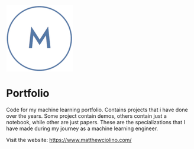 ![](static/refs/favicon/apple-touch-icon.png)

# Portfolio

Code for my machine learning portfolio. Contains projects that i have done over the years. Some project contain demos, others contain just a notebook, while other are just papers. These are the specializations that I have made during my journey as a machine learning engineer.

Visit the website: https://www.matthewciolino.com/
